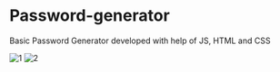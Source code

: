 # Password-generator
Basic Password Generator developed with help of JS, HTML and CSS

![1](https://user-images.githubusercontent.com/84695818/226582342-aa04d2f3-a9c9-4bae-a7a4-ea96c9a14f8c.jpg)
![2](https://user-images.githubusercontent.com/84695818/226582449-90cba38e-a51c-4749-b478-144f71322d4c.jpg)
